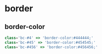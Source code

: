# border


## border-color
```js
class='bc-#4' => 'border-color:#444444;'
class='bc-#45' => 'border-color:#454545;'
class='bc-#456' => 'border-color:#456456;'
```
